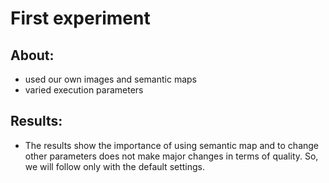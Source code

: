 # First experiment

## About:
* used our own images and semantic maps
* varied execution parameters

## Results:
* The results show the importance of using semantic map and to change other parameters does not make major changes in terms of quality. So, we will follow only with the default settings.
